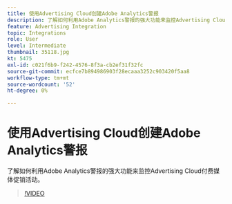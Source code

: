 ```yaml
---
title: 使用Advertising Cloud创建Adobe Analytics警报
description: 了解如何利用Adobe Analytics警报的强大功能来监控Advertising Cloud付费媒体促销活动。
feature: Advertising Integration
topic: Integrations
role: User
level: Intermediate
thumbnail: 35118.jpg
kt: 5475
exl-id: c021f6b9-f242-4576-8f3a-cb2ef31f32fc
source-git-commit: ecfce7b894986903f28ecaaa3252c903420f5aa8
workflow-type: tm+mt
source-wordcount: '52'
ht-degree: 0%

---
```


# 使用Advertising Cloud创建Adobe Analytics警报

了解如何利用Adobe Analytics警报的强大功能来监控Advertising Cloud付费媒体促销活动。

>[!VIDEO](https://video.tv.adobe.com/v/35118/?quality=12&learn=on)
